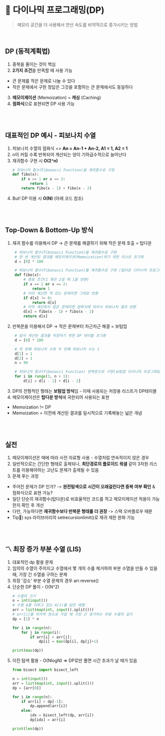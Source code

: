 # 📝 다이나믹 프로그래밍(DP) 
> 메모리 공간을 더 사용해서 연산 속도를 비약적으로 증가시키는 방법

<br>

## DP (동적계획법)
1. 중복을 줄이는 것이 핵심
2. **2가지 조건**을 만족할 때 사용 가능
- 큰 문제를 작은 문제로 나눌 수 있다
- 작은 문제에서 구한 정답은 그것을 포함하는 큰 문제에서도 동일하다
3. **메모이제이션** (Memoization) = **캐싱** (Caching)
4. **점화식**으로 표현되면 DP 사용 가능



<br><br>

## 대표적인 DP 예시 - 피보나치 수열
1. 피보나치 수열의 점화식 => **An = An-1 + An-2, A1 = 1, A2 = 1**
2. n이 커질 수록 반복되어 계산되는 양이 기하급수적으로 늘어난다
3. 재귀함수 구현 시 **O(2^n)**
    ```python
    # 피보나치 함수(Fibonacci Function)을 재귀함수로 구현
    def fibo(x):
        if x == 1 or x == 2:
            return 1
        return fibo(x - 1) + fibo(x - 2)
    ```
4. But! DP 이용 시 **O(N)** (아래 코드 참조)

<br><br>


## Top-Down & Bottom-Up 방식
1. 재귀 함수를 이용해서 DP -> 큰 문제를 해결하기 위해 작은 문제 호출 = 탑다운
   ```python
    # 피보나치 함수(Fibonacci Function)을 재귀함수로 구현
    # 한 번 계산된 결과를 메모이제이션(Memoization)하기 위한 리스트 초기화
    d = [0] * 100

    # 피보나치 함수(Fibonacci Function)를 재귀함수로 구현 (탑다운 다이나믹 프로그래밍)
    def fibo(x):
        # 종료 조건(1 혹은 2일 때 1을 반환)
        if x == 1 or x == 2:
            return 1
        # 이미 계산한 적 있는 문제라면 그대로 반환
        if d[x] != 0:
            return d[x]
        # 아직 계산하지 않은 문제라면 점화식에 따라서 피보나치 결과 반환
        d[x] = fibo(x - 1) + fibo(x - 2)
        return d[x]
    ```
2. 반복문을 이용해서 DP -> 작은 문제부터 차근차근 해결 = 보텀업
   ```python
    # 앞서 계산된 결과를 저장하기 위한 DP 테이블 초기화
    d = [0] * 100

    # 첫 번째 피보나치 수와 두 번째 피보나치 수는 1
    d[1] = 1
    d[2] = 1
    n = 99

    # 피보나치 함수(Fibonacci Function) 반복문으로 구현(보텀업 다이나믹 프로그래밍)
    for i in range(3, n + 1):
        d[i] = d[i - 1] + d[i - 2]
    ```
3. DP의 전형적인 형태는 **보텀업 방식**임 - 이때 사용되는 저장용 리스트가 DP테이블
4. 메모이제이션은 **탑다운 방식**에 국한되어 사용되는 표현
- Memoization != DP
- Memoization = 이전에 계산된 결과를 일시적으로 기록해놓는 넓은 개념

<br><br>

## 실전
1. 메모이제이션은 때에 따라 사전 자료형 사용 - 수열처럼 연속적이지 않은 경우
2. 일반적으로는 간단한 형태로 출제되나, **최단경로의 플로이드 워셜** 같이 3차원 리스트를 이용해야하는 고난도 문제가 출제될 수 있음
3. 문제 푸는 과정
- 주어진 문제가 DP 인가? -> **완전탐색으로 시간이 오래걸린다면 중복 여부 확인** & 점화식으로 표현 가능?
- 일단 단순히 재귀함수(탑다운)로 비효율적인 코드를 적고 메모이제이션 적용이 가능한지 확인 후 개선
- 다만, 가능하다면 **재귀함수보다 반복문 형태를 더 권장** -> 스택 오버플로우 때문
- Tip🍯) sys 라이브러리의 setrecursionlimit()로 재귀 제한 완화 가능

<br><br>

## 〽️ 최장 증가 부분 수열 (LIS) 
1. 대표적인 dp 활용 문제
2. 임의의 수열이 주어지고 수열에서 몇 개의 수를 제거하여 부분 수열을 만들 수 있을 때, 가장 긴 수열을 구하는 문제
3. 최장 '감소' 부분 수열 문제의 경우 arr.reverse()
4. 단순한 DP 풀이 - O(N^2)
    ```python
    # 수열의 크기
    n = int(input())  
    # 수열 A를 이루고 있는 A(i)를 담은 배열
    arr = list(map(int, input().split())) 
    # arr[i]를 마지막 원소로 가질 때 가장 긴 증가하는 부분 수열의 길이
    dp = [1] * n

    for i in range(n):
        for j in range(i):
            if arr[i] > arr[j]:
                dp[i] = max(dp[i], dp[j]+1)

    print(max(dp))
    ```
5. 이진 탐색 활용 - O(NlogN) => DP로만 풀면 시간 초과가 날 때가 있음
    ```python
    from bisect import bisect_left

    n = int(input())
    arr = list(map(int, input().split()))
    dp = [arr[0]]

    for i in range(n):
        if arr[i] > dp[-1]:
            dp.append(arr[i])
        else:
            idx = bisect_left(dp, arr[i])
            dp[idx] = arr[i]

    print(len(dp))
    ```